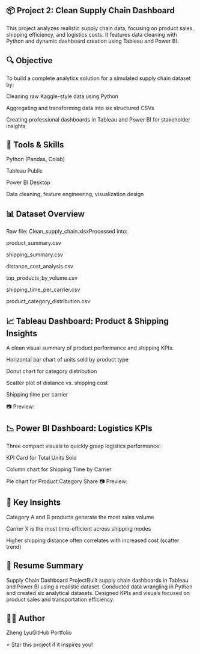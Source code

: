 ## 📦 Project 2: Clean Supply Chain Dashboard

This project analyzes realistic supply chain data, focusing on product sales, shipping efficiency, and logistics costs. It features data cleaning with Python and dynamic dashboard creation using Tableau and Power BI.

## 🔍 Objective

To build a complete analytics solution for a simulated supply chain dataset by:

Cleaning raw Kaggle-style data using Python

Aggregating and transforming data into six structured CSVs

Creating professional dashboards in Tableau and Power BI for stakeholder insights

## 🧰 Tools & Skills

Python (Pandas, Colab)

Tableau Public

Power BI Desktop

Data cleaning, feature engineering, visualization design

## 📊 Dataset Overview

Raw file: Clean_supply_chain.xlsxProcessed into:

product_summary.csv

shipping_summary.csv

distance_cost_analysis.csv

top_products_by_volume.csv

shipping_time_per_carrier.csv

product_category_distribution.csv

## 📈 Tableau Dashboard: Product & Shipping Insights

A clean visual summary of product performance and shipping KPIs.

Horizontal bar chart of units sold by product type

Donut chart for category distribution

Scatter plot of distance vs. shipping cost

Shipping time per carrier

📷 Preview:

## 📉 Power BI Dashboard: Logistics KPIs

Three compact visuals to quickly grasp logistics performance:

KPI Card for Total Units Sold

Column chart for Shipping Time by Carrier

Pie chart for Product Category Share
📷 Preview:


## 🧠 Key Insights

Category A and B products generate the most sales volume

Carrier X is the most time-efficient across shipping modes

Higher shipping distance often correlates with increased cost (scatter trend)

## 💼 Resume Summary

Supply Chain Dashboard ProjectBuilt supply chain dashboards in Tableau and Power BI using a realistic dataset. Conducted data wrangling in Python and created six analytical datasets. Designed KPIs and visuals focused on product sales and transportation efficiency.

## 🧑‍💻 Author

Zheng LyuGitHub Portfolio

⭐️ Star this project if it inspires you!

